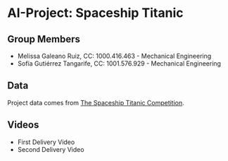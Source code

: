 # AI-Project: Spaceship Titanic

## Group Members
- Melissa Galeano Ruiz, CC: 1000.416.463  -  Mechanical Engineering
- Sofía Gutiérrez Tangarife, CC: 1001.576.929  -  Mechanical Engineering 

## Data
Project data comes from [The Spaceship Titanic Competition](https://www.kaggle.com/competitions/spaceship-titanic/overview/description).


## Videos
- First Delivery Video
- Second Delivery Video
